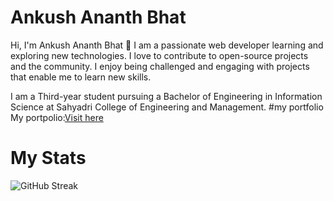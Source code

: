 # Ankush Ananth Bhat
 Hi, I'm Ankush Ananth Bhat 👋
I am a passionate web developer learning and exploring new technologies. I love to contribute to open-source projects and the community. I enjoy being challenged and engaging with projects that enable me to learn new skills.

I am a Third-year student pursuing a Bachelor of Engineering in Information Science at Sahyadri College of Engineering and Management.
#my portfolio
My portpolio:[Visit here](https://bhatankush.github.io/)
# My Stats
![GitHub Streak](http://github-readme-streak-stats.herokuapp.com?user=BhatAnkush&theme=navy-gear&date_format=M%20j%5B%2C%20Y%5D)
